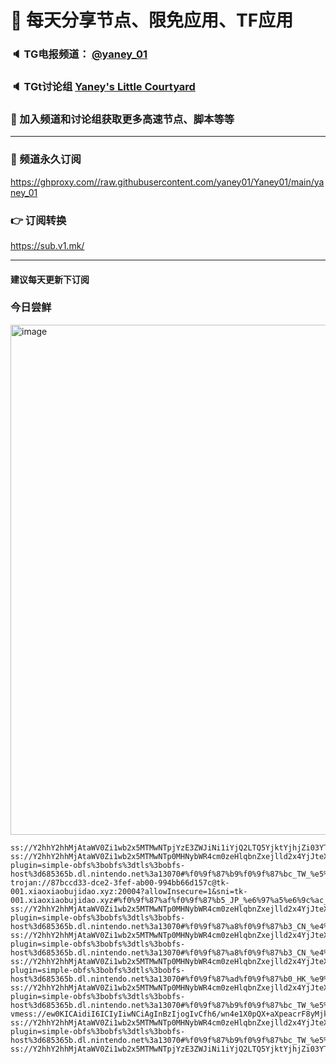 # 🚀 每天分享节点、限免应用、TF应用
### 🔈 TG电报频道： [@yaney_01](https://t.me/yaney_01) 
### 🔈 TGt讨论组 [Yaney's Little Courtyard](https://t.me/+caB8IkK7JvMzM2I1)
### 🔔 加入频道和讨论组获取更多高速节点、脚本等等  
***
### 🔗  频道永久订阅
   https://ghproxy.com//raw.githubusercontent.com/yaney01/Yaney01/main/yaney_01
### 👉  订阅转换
   https://sub.v1.mk/
***
#### 建议每天更新下订阅
### 今日尝鲜
<img width="816" alt="image" src="https://user-images.githubusercontent.com/53202722/231612253-3aec537d-e9bd-4d2e-b0cc-c1d06930bece.png">

```
ss://Y2hhY2hhMjAtaWV0Zi1wb2x5MTMwNTpjYzE3ZWJiNi1iYjQ2LTQ5YjktYjhjZi03YTJiZWIzNTJiNmY@a.gfw.services:29956#%f0%9f%87%a8%f0%9f%87%b3_CN_%e4%b8%ad%e5%9b%bd_120
ss://Y2hhY2hhMjAtaWV0Zi1wb2x5MTMwNTp0MHNybWR4cm0zeHlqbnZxejlld2x4YjJteXE3cmp1dg@685365b.t3.gladns.com:2377/?plugin=simple-obfs%3bobfs%3dtls%3bobfs-host%3d685365b.dl.nintendo.net%3a13070#%f0%9f%87%b9%f0%9f%87%bc_TW_%e5%8f%b0%e6%b9%be_111
trojan://87bccd33-dce2-3fef-ab00-994bb66d157c@tk-001.xiaoxiaobujidao.xyz:20004?allowInsecure=1&sni=tk-001.xiaoxiaobujidao.xyz#%f0%9f%87%af%f0%9f%87%b5_JP_%e6%97%a5%e6%9c%ac_204
ss://Y2hhY2hhMjAtaWV0Zi1wb2x5MTMwNTp0MHNybWR4cm0zeHlqbnZxejlld2x4YjJteXE3cmp1dg@685365b.b2.gladns.com:2377/?plugin=simple-obfs%3bobfs%3dtls%3bobfs-host%3d685365b.dl.nintendo.net%3a13070#%f0%9f%87%a8%f0%9f%87%b3_CN_%e4%b8%ad%e5%9b%bd_83
ss://Y2hhY2hhMjAtaWV0Zi1wb2x5MTMwNTp0MHNybWR4cm0zeHlqbnZxejlld2x4YjJteXE3cmp1dg@685365b.b8.gladns.com:2377/?plugin=simple-obfs%3bobfs%3dtls%3bobfs-host%3d685365b.dl.nintendo.net%3a13070#%f0%9f%87%a8%f0%9f%87%b3_CN_%e4%b8%ad%e5%9b%bd_89
ss://Y2hhY2hhMjAtaWV0Zi1wb2x5MTMwNTp0MHNybWR4cm0zeHlqbnZxejlld2x4YjJteXE3cmp1dg@685365b.b1.gladns.com:2377/?plugin=simple-obfs%3bobfs%3dtls%3bobfs-host%3d685365b.dl.nintendo.net%3a13070#%f0%9f%87%ad%f0%9f%87%b0_HK_%e9%a6%99%e6%b8%af_82
ss://Y2hhY2hhMjAtaWV0Zi1wb2x5MTMwNTp0MHNybWR4cm0zeHlqbnZxejlld2x4YjJteXE3cmp1dg@685365b.t1.gladns.com:2377/?plugin=simple-obfs%3bobfs%3dtls%3bobfs-host%3d685365b.dl.nintendo.net%3a13070#%f0%9f%87%b9%f0%9f%87%bc_TW_%e5%8f%b0%e6%b9%be_109
vmess://ew0KICAidiI6ICIyIiwNCiAgInBzIjogIvCfh6/wn4e1X0pQX+aXpeacrF8yMjkiLA0KICAiYWRkIjogImNmaXAueWFuZXkwMS5ldS5vcmciLA0KICAicG9ydCI6ICI4MCIsDQogICJpZCI6ICIyZTQ5Njc1OC05NTBlLTQ1NDktODg0Mi1kNWVlYzk4ZDlmZGUiLA0KICAiYWlkIjogIjAiLA0KICAic2N5IjogImF1dG8iLA0KICAibmV0IjogIndzIiwNCiAgInR5cGUiOiAibm9uZSIsDQogICJob3N0IjogImhrLWh5dHJvbi5pbG92ZXNjcC5jb20iLA0KICAicGF0aCI6ICIvc2hpcmtlciIsDQogICJ0bHMiOiAiIiwNCiAgInNuaSI6ICIiDQp9
ss://Y2hhY2hhMjAtaWV0Zi1wb2x5MTMwNTp0MHNybWR4cm0zeHlqbnZxejlld2x4YjJteXE3cmp1dg@685365b.t2.gladns.com:2377/?plugin=simple-obfs%3bobfs%3dtls%3bobfs-host%3d685365b.dl.nintendo.net%3a13070#%f0%9f%87%b9%f0%9f%87%bc_TW_%e5%8f%b0%e6%b9%be_110
ss://Y2hhY2hhMjAtaWV0Zi1wb2x5MTMwNTpjYzE3ZWJiNi1iYjQ2LTQ5YjktYjhjZi03YTJiZWIzNTJiNmY@a.gfw.services:51366#%f0%9f%87%a8%f0%9f%87%b3_CN_%e4%b8%ad%e5%9b%bd_130




